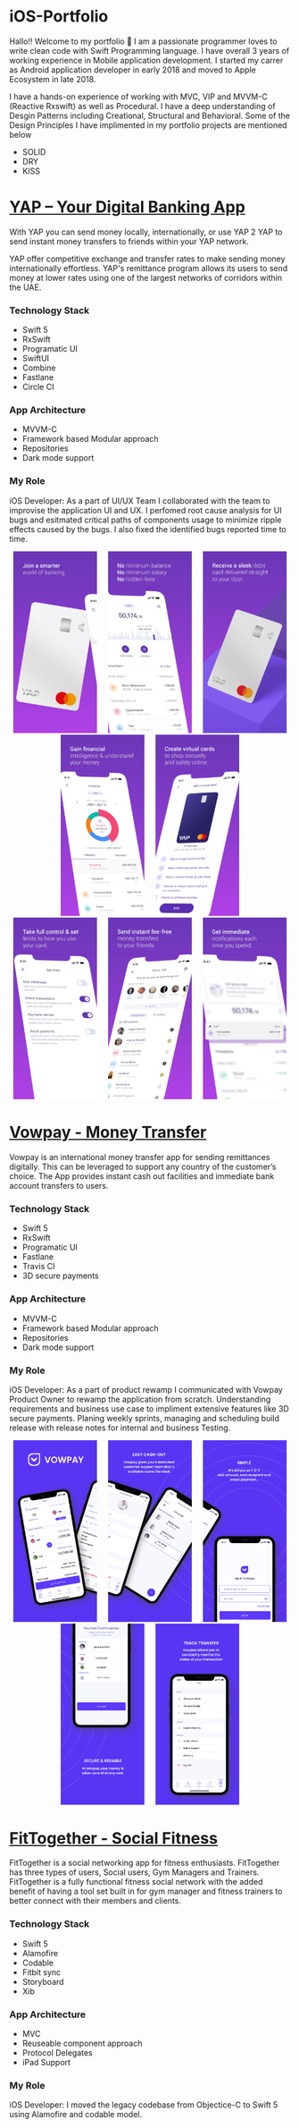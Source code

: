 # iOS-Portfolio
Hallo!! Welcome to my portfolio 👋 
I am a passionate programmer loves to write clean code with Swift Programming language. I have overall 3 years of working experience in Mobile application development. I started my carrer as Android application developer in early 2018 and moved to Apple Ecosystem in late 2018.

I have a hands-on experience of working with MVC, VIP and MVVM-C (Reactive Rxswift) as well as Procedural. I have a deep understanding of Desgin Patterns including Creational, Structural and Behavioral. Some of the Design Principles I have implimented in my portfolio projects are mentioned below
* SOLID
* DRY
* KISS

# [YAP – Your Digital Banking Ap‪p](https://apps.apple.com/us/app/yap-your-digital-banking-app/id1498302242)
With YAP you can send money locally, internationally, or use YAP 2 YAP to send instant money transfers to friends within your YAP network.

YAP offer competitive exchange and transfer rates to make sending money internationally effortless. YAP's remittance program allows its users to send money at lower rates using one of the largest networks of corridors within the UAE.

### Technology Stack ###
* Swift 5
* RxSwift
* Programatic UI
* SwiftUI 
* Combine 
* Fastlane 
* Circle CI

### App Architecture  ###
* MVVM-C
* Framework based Modular approach
* Repositories 
* Dark mode support

### My Role ###
iOS Developer:  As a part of UI/UX Team I collaborated with the team to improvise the application UI and UX. I perfomed root cause analysis for UI bugs and esitmated critical paths of components usage to minimize ripple effects caused by the bugs. I also fixed the identified bugs reported time to time.

<p align="center">
<img src="https://github.com/umair-irfan/iOS-Portfolio/blob/main/images/Yap/460x0w%20(5).png" width="150"  title="iOS version">&nbsp;&nbsp;&nbsp;&nbsp;&nbsp;<img src="https://github.com/umair-irfan/iOS-Portfolio/blob/main/images/Yap/460x0w%20(4).png" width="150" title="iOS version">&nbsp;&nbsp;&nbsp;&nbsp;&nbsp;<img src="https://github.com/umair-irfan/iOS-Portfolio/blob/main/images/Yap/460x0w.png" width="150" title="iOS version">&nbsp;&nbsp;&nbsp;&nbsp;&nbsp;<img src="https://github.com/umair-irfan/iOS-Portfolio/blob/main/images/Yap/460x0w%20(2).png" width="150" title="iOS version">&nbsp;&nbsp;&nbsp;&nbsp;&nbsp;<img src="https://github.com/umair-irfan/iOS-Portfolio/blob/main/images/Yap/460x0w%20(7).webp" width="150" title="iOS version">&nbsp;&nbsp;&nbsp;&nbsp;&nbsp;<img src="https://github.com/umair-irfan/iOS-Portfolio/blob/main/images/Yap/460x0w%20(3).png" width="150" title="iOS version">&nbsp;&nbsp;&nbsp;&nbsp;&nbsp;<img src="https://github.com/umair-irfan/iOS-Portfolio/blob/main/images/Yap/460x0w%20(1).png" width="150" title="iiOS version">&nbsp;&nbsp;&nbsp;&nbsp;&nbsp;<img src="https://github.com/umair-irfan/iOS-Portfolio/blob/main/images/Yap/460x0w%20(6).webp" width="150" title="iOS version">
</p>

# [Vowpay - Money Transfe‪r‬](https://apps.apple.com/us/app/id1095042185#?platform=iphone)
Vowpay is an international money transfer app for sending remittances digitally. This can be leveraged to support any country of the customer’s choice. The App provides instant cash out facilities and immediate bank account transfers to users.

### Technology Stack ###
* Swift 5
* RxSwift
* Programatic UI
* Fastlane
* Travis CI
* 3D secure payments

### App Architecture  ###
* MVVM-C
* Framework based Modular approach
* Repositories 
* Dark mode support

### My Role ###
iOS Developer: As a part of product rewamp I communicated with Vowpay Product Owner to rewamp the application from scratch. Understanding requirements and business use case to impliment extensive features like 3D secure payments. Planing weekly sprints, managing and scheduling build release with release notes for internal and business Testing.

<p align="center">
<img src="https://github.com/umair-irfan/iOS-Portfolio/blob/main/images/Vowpay/01.jpg" width="150"  title="iOS version">&nbsp;&nbsp;&nbsp;&nbsp;&nbsp;<img src="https://github.com/umair-irfan/iOS-Portfolio/blob/main/images/Vowpay/02.jpg" width="150" title="iOS version">&nbsp;&nbsp;&nbsp;&nbsp;&nbsp;<img src="https://github.com/umair-irfan/iOS-Portfolio/blob/main/images/Vowpay/03.jpg" width="150" title="iOS version">&nbsp;&nbsp;&nbsp;&nbsp;&nbsp;<img src="https://github.com/umair-irfan/iOS-Portfolio/blob/main/images/Vowpay/04.jpg" width="150" title="iOS version">&nbsp;&nbsp;&nbsp;&nbsp;&nbsp;<img src="https://github.com/umair-irfan/iOS-Portfolio/blob/main/images/Vowpay/05.jpg" width="150" title="iOS version">&nbsp;&nbsp;&nbsp;&nbsp;&nbsp;<img 
</p>

# [FitTogether - Social  Fitness](https://apps.apple.com/us/app/fittogether-social-fitness/id1446674035?platform=iphone)
FitTogether is a social networking app for fitness enthusiasts. FitTogether has three types of users, Social users, Gym Managers and Trainers. FitTogether is a fully functional fitness social network with the added benefit of having a tool set built in for gym manager and fitness trainers to better connect with their members and clients.

### Technology Stack ###
* Swift 5
* Alamofire
* Codable
* Fitbit sync
* Storyboard
* Xib

### App Architecture  ###
* MVC
* Reuseable component approach
* Protocol Delegates 
* iPad Support

### My Role ###
iOS Developer: I moved the legacy codebase from Objectice-C to Swift 5 using Alamofire and codable model.
